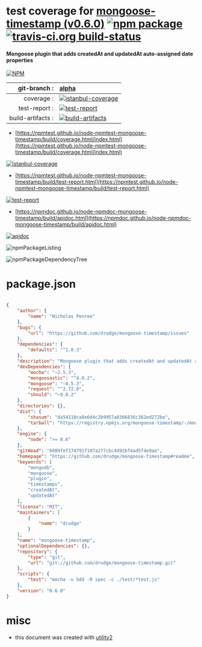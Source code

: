 # test coverage for  [mongoose-timestamp (v0.6.0)](https://github.com/drudge/mongoose-timestamp#readme)  [![npm package](https://img.shields.io/npm/v/npmtest-mongoose-timestamp.svg?style=flat-square)](https://www.npmjs.org/package/npmtest-mongoose-timestamp) [![travis-ci.org build-status](https://api.travis-ci.org/npmtest/node-npmtest-mongoose-timestamp.svg)](https://travis-ci.org/npmtest/node-npmtest-mongoose-timestamp)
#### Mongoose plugin that adds createdAt and updatedAt auto-assigned date properties

[![NPM](https://nodei.co/npm/mongoose-timestamp.png?downloads=true&downloadRank=true&stars=true)](https://www.npmjs.com/package/mongoose-timestamp)

| git-branch : | [alpha](https://github.com/npmtest/node-npmtest-mongoose-timestamp/tree/alpha)|
|--:|:--|
| coverage : | [![istanbul-coverage](https://npmtest.github.io/node-npmtest-mongoose-timestamp/build/coverage.badge.svg)](https://npmtest.github.io/node-npmtest-mongoose-timestamp/build/coverage.html/index.html)|
| test-report : | [![test-report](https://npmtest.github.io/node-npmtest-mongoose-timestamp/build/test-report.badge.svg)](https://npmtest.github.io/node-npmtest-mongoose-timestamp/build/test-report.html)|
| build-artifacts : | [![build-artifacts](https://npmtest.github.io/node-npmtest-mongoose-timestamp/glyphicons_144_folder_open.png)](https://github.com/npmtest/node-npmtest-mongoose-timestamp/tree/gh-pages/build)|

- [https://npmtest.github.io/node-npmtest-mongoose-timestamp/build/coverage.html/index.html](https://npmtest.github.io/node-npmtest-mongoose-timestamp/build/coverage.html/index.html)

[![istanbul-coverage](https://npmtest.github.io/node-npmtest-mongoose-timestamp/build/screenCapture.buildCi.browser.%252Ftmp%252Fbuild%252Fcoverage.lib.html.png)](https://npmtest.github.io/node-npmtest-mongoose-timestamp/build/coverage.html/index.html)

- [https://npmtest.github.io/node-npmtest-mongoose-timestamp/build/test-report.html](https://npmtest.github.io/node-npmtest-mongoose-timestamp/build/test-report.html)

[![test-report](https://npmtest.github.io/node-npmtest-mongoose-timestamp/build/screenCapture.buildCi.browser.%252Ftmp%252Fbuild%252Ftest-report.html.png)](https://npmtest.github.io/node-npmtest-mongoose-timestamp/build/test-report.html)

- [https://npmdoc.github.io/node-npmdoc-mongoose-timestamp/build/apidoc.html](https://npmdoc.github.io/node-npmdoc-mongoose-timestamp/build/apidoc.html)

[![apidoc](https://npmdoc.github.io/node-npmdoc-mongoose-timestamp/build/screenCapture.buildCi.browser.%252Ftmp%252Fbuild%252Fapidoc.html.png)](https://npmdoc.github.io/node-npmdoc-mongoose-timestamp/build/apidoc.html)

![npmPackageListing](https://npmtest.github.io/node-npmtest-mongoose-timestamp/build/screenCapture.npmPackageListing.svg)

![npmPackageDependencyTree](https://npmtest.github.io/node-npmtest-mongoose-timestamp/build/screenCapture.npmPackageDependencyTree.svg)



# package.json

```json

{
    "author": {
        "name": "Nicholas Penree"
    },
    "bugs": {
        "url": "https://github.com/drudge/mongoose-timestamp/issues"
    },
    "dependencies": {
        "defaults": "^1.0.3"
    },
    "description": "Mongoose plugin that adds createdAt and updatedAt auto-assigned date properties",
    "devDependencies": {
        "mocha": "~2.5.3",
        "mongoosastic": "^4.0.2",
        "mongoose": "~4.5.3",
        "request": "^2.72.0",
        "should": "~9.0.2"
    },
    "directories": {},
    "dist": {
        "shasum": "da54110ca8e6d4c2b9957a0366836c362ed272be",
        "tarball": "https://registry.npmjs.org/mongoose-timestamp/-/mongoose-timestamp-0.6.0.tgz"
    },
    "engine": {
        "node": ">= 0.6"
    },
    "gitHead": "6089fef174791f187a277cbc4d92bf4ad5f4e9ae",
    "homepage": "https://github.com/drudge/mongoose-timestamp#readme",
    "keywords": [
        "mongodb",
        "mongoose",
        "plugin",
        "timestamps",
        "createdAt",
        "updatedAt"
    ],
    "license": "MIT",
    "maintainers": [
        {
            "name": "drudge"
        }
    ],
    "name": "mongoose-timestamp",
    "optionalDependencies": {},
    "repository": {
        "type": "git",
        "url": "git://github.com/drudge/mongoose-timestamp.git"
    },
    "scripts": {
        "test": "mocha -u bdd -R spec -c ./test/*test.js"
    },
    "version": "0.6.0"
}
```



# misc
- this document was created with [utility2](https://github.com/kaizhu256/node-utility2)
